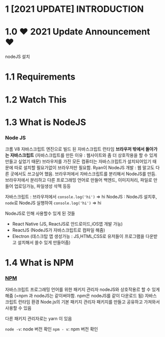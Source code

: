 # 1 [2021 UPDATE] INTRODUCTION

# 1.0 ❤️ 2021 Update Announcement ❤️

nodeJS 설치

# 1.1 Requirements

# 1.2 Watch This

# 1.3 What is NodeJS

### Node JS

크롬 V8 자바스크립트 엔진으로 빌드 된 자바스크립트 런타임
**브라우저 밖에서 돌아가는 자바스크립트**
(자바스크립트를 만든 이유 : 웹사이트와 좀 더 상호작용을 할 수 있게 만들고 싶었기 때문)
브라우저를 가진 모든 컴퓨터는 자바스크립트가 설치되어있기 때문에 따로 설치할 필요가없이 브라우저만 필요함.
Ryan이 NodeJS 개발 : 웹 말고도 다른 곳에서도 쓰고싶어 했음. 브라우저에서 자바스크립트를 분리해서 NodeJS를 만듬.
브라우저에서 분리하고 다른 프로그래밍 언어로 만들어 백엔드, 이미지처리, 파일로 만들어 업로딩가능, 파일생성 삭젝 등등

자바스크립트 : 브라우저에서 `console.log('hi')` => hi
NodeJS : NodeJS 설치후, `node`로 NodeJS 실행하여 `console.log('hi')` => hi

NodeJS로 인해 사용할수 있게 된 것들

- React Native (JS, ReactJS로 안드로이드,iOS앱 개발 가능)
- ReactJS (NodeJS가 자바스크립트로 컴파일 해줌)
- Electron (데스크탑 앱 생성가능 : JS,HTML,CSS로 유저들이 프로그램을 다운받고 설치해서 쓸수 있게 만들어줌)

# 1.4 What is NPM

### [NPM](https://www.npmjs.com/)

자바스크립트 프로그래밍 언어를 위한 패키지 관리자
nodeJS와 상호작용르 할 수 있게 해줌
(=npm 과 nodeJS는 같이써야함. npm은 nodeJS를 같이 다운로드 됨)
자바스크립트 런타임 환경 Node.js의 기본 패키지 관리자
패키지를 만들고 공유하고 가져와서 사용할 수 있음

다른 패키지 관리자로는 yarn 이 있음

`node -v`: node 버전 확인
`npm - v`: npm 버전 확인

